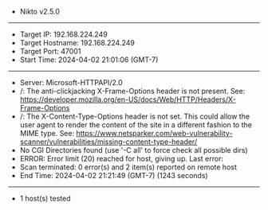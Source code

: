 - Nikto v2.5.0
---------------------------------------------------------------------------
+ Target IP:          192.168.224.249
+ Target Hostname:    192.168.224.249
+ Target Port:        47001
+ Start Time:         2024-04-02 21:01:06 (GMT-7)
---------------------------------------------------------------------------
+ Server: Microsoft-HTTPAPI/2.0
+ /: The anti-clickjacking X-Frame-Options header is not present. See: https://developer.mozilla.org/en-US/docs/Web/HTTP/Headers/X-Frame-Options
+ /: The X-Content-Type-Options header is not set. This could allow the user agent to render the content of the site in a different fashion to the MIME type. See: https://www.netsparker.com/web-vulnerability-scanner/vulnerabilities/missing-content-type-header/
+ No CGI Directories found (use '-C all' to force check all possible dirs)
+ ERROR: Error limit (20) reached for host, giving up. Last error: 
+ Scan terminated: 0 error(s) and 2 item(s) reported on remote host
+ End Time:           2024-04-02 21:21:49 (GMT-7) (1243 seconds)
---------------------------------------------------------------------------
+ 1 host(s) tested
